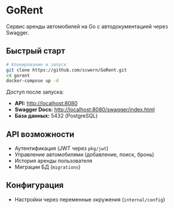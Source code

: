 # GoRent

Сервис аренды автомобилей на Go с автодокументацией через Swagger.

## Быстрый старт

```bash
# Клонирование и запуск
git clone https://github.com/scwern/GoRent.git
cd gorent
docker-compose up -d
```

Доступ после запуска:

* **API:** [http://localhost:8080](http://localhost:8080)
* **Swagger Docs:** [http://localhost:8080/swagger/index.html](http://localhost:8080/swagger/index.html)
* **База данных:** 5432 (PostgreSQL)

## API возможности

* Аутентификация (JWT через `pkg/jwt`)
* Управление автомобилями (добавление, поиск, бронь)
* История аренды пользователя
* Миграции БД (`migrations`)

## Конфигурация

* Настройки через переменные окружения (`internal/config`)
